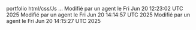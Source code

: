 portfolio html/css/Js 
...
Modifié par un agent le Fri Jun 20 12:23:02 UTC 2025
Modifié par un agent le Fri Jun 20 14:14:57 UTC 2025
Modifié par un agent le Fri Jun 20 14:15:27 UTC 2025
